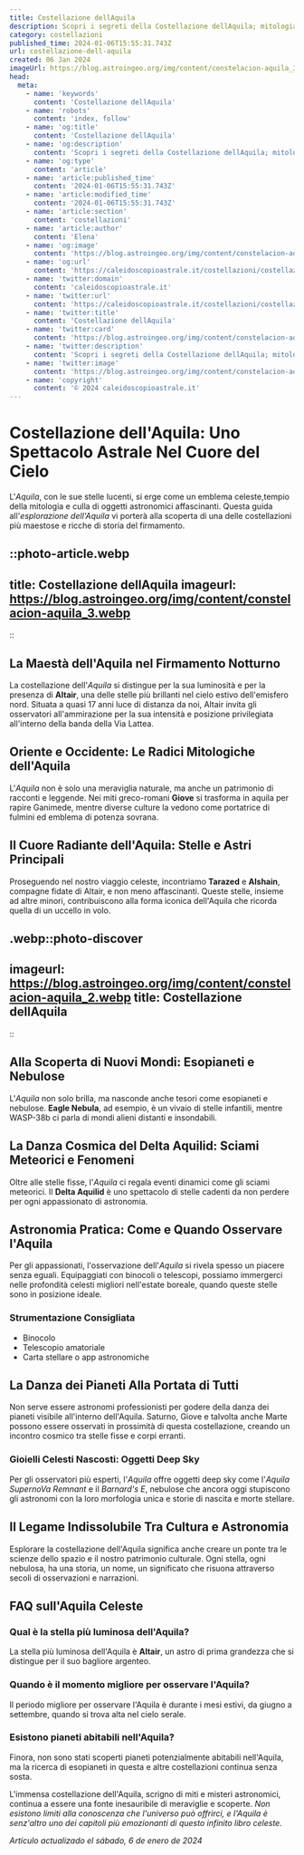 ```yaml
---
title: Costellazione dellAquila
description: Scopri i segreti della Costellazione dellAquila; mitologia, stelle principali e come osservarla nel cielo notturno. Avventurati nello spazio!
category: costellazioni
published_time: 2024-01-06T15:55:31.743Z
url: costellazione-dell-aquila
created: 06 Jan 2024
imageUrl: https://blog.astroingeo.org/img/content/constelacion-aquila_3.webp
head:
  meta:
    - name: 'keywords'
      content: 'Costellazione dellAquila'
    - name: 'robots'
      content: 'index, follow'
    - name: 'og:title'
      content: 'Costellazione dellAquila'
    - name: 'og:description'
      content: 'Scopri i segreti della Costellazione dellAquila; mitologia, stelle principali e come osservarla nel cielo notturno. Avventurati nello spazio!'
    - name: 'og:type'
      content: 'article'
    - name: 'article:published_time'
      content: '2024-01-06T15:55:31.743Z'
    - name: 'article:modified_time'
      content: '2024-01-06T15:55:31.743Z'
    - name: 'article:section'
      content: 'costellazioni'
    - name: 'article:author'
      content: 'Elena'
    - name: 'og:image'
      content: 'https://blog.astroingeo.org/img/content/constelacion-aquila_3.webp'
    - name: 'og:url'
      content: 'https://caleidoscopioastrale.it/costellazioni/costellazione-dell-aquila'
    - name: 'twitter:domain'
      content: 'caleidoscopioastrale.it'
    - name: 'twitter:url'
      content: 'https://caleidoscopioastrale.it/costellazioni/costellazione-dell-aquila'
    - name: 'twitter:title'
      content: 'Costellazione dellAquila'
    - name: 'twitter:card'
      content: 'https://blog.astroingeo.org/img/content/constelacion-aquila_3.webp'
    - name: 'twitter:description'
      content: 'Scopri i segreti della Costellazione dellAquila; mitologia, stelle principali e come osservarla nel cielo notturno. Avventurati nello spazio!'
    - name: 'twitter:image'
      content: 'https://blog.astroingeo.org/img/content/constelacion-aquila_3.webp'
    - name: 'copyright'
      content: '© 2024 caleidoscopioastrale.it'
---
```

# Costellazione dell'Aquila: Uno Spettacolo Astrale Nel Cuore del Cielo

L'*Aquila*, con le sue stelle lucenti, si erge come un emblema celeste,tempio della mitologia e culla di oggetti astronomici affascinanti. Questa guida all'*esplorazione dell'Aquila* vi porterà alla scoperta di una delle costellazioni più maestose e ricche di storia del firmamento.

::photo-article.webp
---
title: Costellazione dellAquila
imageurl: https://blog.astroingeo.org/img/content/constelacion-aquila_3.webp
---
::

## La Maestà dell'Aquila nel Firmamento Notturno

La costellazione dell'*Aquila* si distingue per la sua luminosità e per la presenza di **Altair**, una delle stelle più brillanti nel cielo estivo dell'emisfero nord. Situata a quasi 17 anni luce di distanza da noi, Altair invita gli osservatori all'ammirazione per la sua intensità e posizione privilegiata all'interno della banda della Via Lattea.

## Oriente e Occidente: Le Radici Mitologiche dell'Aquila

L'*Aquila* non è solo una meraviglia naturale, ma anche un patrimonio di racconti e leggende. Nei miti greco-romani **Giove** si trasforma in aquila per rapire Ganimede, mentre diverse culture la vedono come portatrice di fulmini ed emblema di potenza sovrana.

## Il Cuore Radiante dell'Aquila: Stelle e Astri Principali

Proseguendo nel nostro viaggio celeste, incontriamo **Tarazed** e **Alshain**, compagne fidate di Altair, e non meno affascinanti. Queste stelle, insieme ad altre minori, contribuiscono alla forma iconica dell'Aquila che ricorda quella di un uccello in volo.

.webp::photo-discover
---
imageurl: https://blog.astroingeo.org/img/content/constelacion-aquila_2.webp
title: Costellazione dellAquila
---
::

## Alla Scoperta di Nuovi Mondi: Esopianeti e Nebulose

L'*Aquila* non solo brilla, ma nasconde anche tesori come esopianeti e nebulose. **Eagle Nebula**, ad esempio, è un vivaio di stelle infantili, mentre WASP-38b ci parla di mondi alieni distanti e insondabili.

## La Danza Cosmica del Delta Aquilid: Sciami Meteorici e Fenomeni

Oltre alle stelle fisse, l'*Aquila* ci regala eventi dinamici come gli sciami meteorici. Il **Delta Aquilid** è uno spettacolo di stelle cadenti da non perdere per ogni appassionato di astronomia.

## Astronomia Pratica: Come e Quando Osservare l'Aquila

Per gli appassionati, l'osservazione dell'*Aquila* si rivela spesso un piacere senza eguali. Equipaggiati con binocoli o telescopi, possiamo immergerci nelle profondità celesti migliori nell'estate boreale, quando queste stelle sono in posizione ideale.

### Strumentazione Consigliata

- Binocolo
- Telescopio amatoriale
- Carta stellare o app astronomiche

## La Danza dei Pianeti Alla Portata di Tutti

Non serve essere astronomi professionisti per godere della danza dei pianeti visibile all'interno dell'Aquila. Saturno, Giove e talvolta anche Marte possono essere osservati in prossimità di questa costellazione, creando un incontro cosmico tra stelle fisse e corpi erranti.

### Gioielli Celesti Nascosti: Oggetti Deep Sky

Per gli osservatori più esperti, l'*Aquila* offre oggetti deep sky come l'*Aquila SupernoVa Remnant* e il *Barnard's E*, nebulose che ancora oggi stupiscono gli astronomi con la loro morfologia unica e storie di nascita e morte stellare.

## Il Legame Indissolubile Tra Cultura e Astronomia

Esplorare la costellazione dell'Aquila significa anche creare un ponte tra le scienze dello spazio e il nostro patrimonio culturale. Ogni stella, ogni nebulosa, ha una storia, un nome, un significato che risuona attraverso secoli di osservazioni e narrazioni.

## FAQ sull'Aquila Celeste

### Qual è la stella più luminosa dell'Aquila?
La stella più luminosa dell'Aquila è **Altair**, un astro di prima grandezza che si distingue per il suo bagliore argenteo.

### Quando è il momento migliore per osservare l'Aquila?
Il periodo migliore per osservare l'Aquila è durante i mesi estivi, da giugno a settembre, quando si trova alta nel cielo serale.

### Esistono pianeti abitabili nell'Aquila?
Finora, non sono stati scoperti pianeti potenzialmente abitabili nell'Aquila, ma la ricerca di esopianeti in questa e altre costellazioni continua senza sosta.

L'immensa costellazione dell'Aquila, scrigno di miti e misteri astronomici, continua a essere una fonte inesauribile di meraviglie e scoperte. *Non esistono limiti alla conoscenza che l'universo può offrirci, e l'Aquila è senz'altro uno dei capitoli più emozionanti di questo infinito libro celeste.*

_Artículo actualizado el sábado, 6 de enero de 2024_